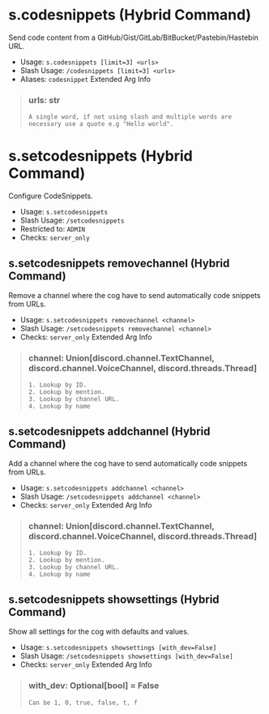 # s.codesnippets (Hybrid Command)
Send code content from a GitHub/Gist/GitLab/BitBucket/Pastebin/Hastebin URL.<br/>
 - Usage: `s.codesnippets [limit=3] <urls>`
 - Slash Usage: `/codesnippets [limit=3] <urls>`
 - Aliases: `codesnippet`
Extended Arg Info
> ### urls: str
> ```
> A single word, if not using slash and multiple words are necessary use a quote e.g "Hello world".
> ```
# s.setcodesnippets (Hybrid Command)
Configure CodeSnippets.<br/>
 - Usage: `s.setcodesnippets`
 - Slash Usage: `/setcodesnippets`
 - Restricted to: `ADMIN`
 - Checks: `server_only`
## s.setcodesnippets removechannel (Hybrid Command)
Remove a channel where the cog have to send automatically code snippets from URLs.<br/>
 - Usage: `s.setcodesnippets removechannel <channel>`
 - Slash Usage: `/setcodesnippets removechannel <channel>`
 - Checks: `server_only`
Extended Arg Info
> ### channel: Union[discord.channel.TextChannel, discord.channel.VoiceChannel, discord.threads.Thread]
> 
> 
>     1. Lookup by ID.
>     2. Lookup by mention.
>     3. Lookup by channel URL.
>     4. Lookup by name
> 
>     
## s.setcodesnippets addchannel (Hybrid Command)
Add a channel where the cog have to send automatically code snippets from URLs.<br/>
 - Usage: `s.setcodesnippets addchannel <channel>`
 - Slash Usage: `/setcodesnippets addchannel <channel>`
 - Checks: `server_only`
Extended Arg Info
> ### channel: Union[discord.channel.TextChannel, discord.channel.VoiceChannel, discord.threads.Thread]
> 
> 
>     1. Lookup by ID.
>     2. Lookup by mention.
>     3. Lookup by channel URL.
>     4. Lookup by name
> 
>     
## s.setcodesnippets showsettings (Hybrid Command)
Show all settings for the cog with defaults and values.<br/>
 - Usage: `s.setcodesnippets showsettings [with_dev=False]`
 - Slash Usage: `/setcodesnippets showsettings [with_dev=False]`
 - Checks: `server_only`
Extended Arg Info
> ### with_dev: Optional[bool] = False
> ```
> Can be 1, 0, true, false, t, f
> ```
